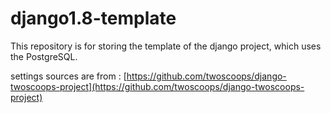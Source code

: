 # django1.8-template
This repository is for storing the template of the django project, which uses the PostgreSQL.

settings sources are from : [https://github.com/twoscoops/django-twoscoops-project](https://github.com/twoscoops/django-twoscoops-project)